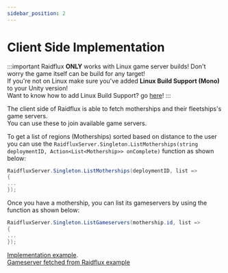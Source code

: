 ```yaml
---
sidebar_position: 2
---
```

# Client Side Implementation
:::important
Raidflux **ONLY** works with Linux game server builds! Don't worry the game itself can be build for any target!   
If you're not on Linux make sure you've added **Linux Build Support (Mono)** to your Unity version!  
Want to know how to add Linux Build Support? go [here](../preparing-unity.md)!
:::

The client side of Raidflux is able to fetch motherships and their fleetships's game servers.  
You can use these to join available game servers.

To get a list of regions (Motherships) sorted based on distance to the user you can use the `RaidfluxServer.Singleton.ListMotherships(string deploymentID, Action<List<Mothership>> onComplete)` function as shown below:
```cs
RaidfluxServer.Singleton.ListMotherships(deploymentID, list =>
{
...
});
```

Once you have a mothership, you can list its gameservers by using the function as shown below:
```cs
RaidfluxServer.Singleton.ListGameservers(mothership.id, list =>
{
...
});
```
[Implementation example](https://github.com/Raidflux/raidflux-unity-demo/blob/main/Assets/Scripts/Menu/Menu.cs#L40).  
[Gameserver fetched from Raidflux example](https://github.com/Raidflux/raidflux-unity-demo/blob/main/Assets/Scripts/Menu/Menu.cs#L105)